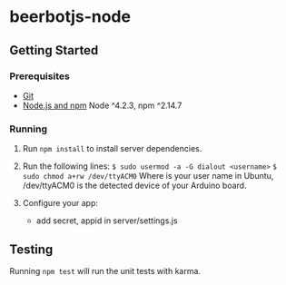 # beerbotjs-node

## Getting Started

### Prerequisites

- [Git](https://git-scm.com/)
- [Node.js and npm](nodejs.org) Node ^4.2.3, npm ^2.14.7

### Running

1. Run `npm install` to install server dependencies.

2. Run the following lines:
    `$ sudo usermod -a -G dialout <username>`
    `$ sudo chmod a+rw /dev/ttyACM0`
    Where <username> is your user name in Ubuntu, /dev/ttyACM0 is the detected device of your Arduino board.

3. Configure your app:
    - add secret, appid in server/settings.js


## Testing

Running `npm test` will run the unit tests with karma.
